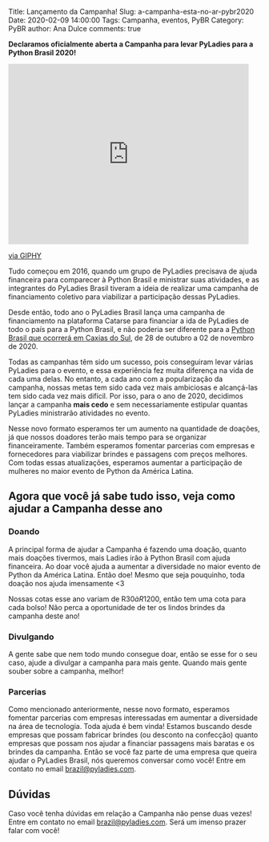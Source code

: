 Title: Lançamento da Campanha!
Slug: a-campanha-esta-no-ar-pybr2020
Date: 2020-02-09 14:00:00
Tags: Campanha, eventos, PyBR
Category: PyBR
author: Ana Dulce
comments: true

**Declaramos oficialmente aberta a Campanha para levar PyLadies para a Python Brasil 2020!**

<iframe src="https://giphy.com/embed/1jl0Xuj9wEptDaNTjT" width="480" height="360" frameBorder="0" class="giphy-embed" allowFullScreen></iframe><p><a href="https://giphy.com/gifs/closed-404-cxg404-1jl0Xuj9wEptDaNTjT">via GIPHY</a></p>

Tudo começou em 2016, quando um grupo de PyLadies precisava de ajuda financeira para comparecer à Python Brasil e ministrar suas atividades, e as integrantes do PyLadies Brasil tiveram a ideia de realizar uma campanha de financiamento coletivo para viabilizar a participação dessas PyLadies.

Desde então, todo ano o PyLadies Brasil lança uma campanha de financiamento na plataforma Catarse para financiar a ida de PyLadies de todo o país para a Python Brasil, e não poderia ser diferente para a [Python Brasil que ocorrerá em Caxias do Sul](http://2020.pythonbrasil.org.br/), de 28 de outubro a 02 de novembro de 2020.

Todas as campanhas têm sido um sucesso, pois conseguiram levar várias PyLadies para o evento, e essa experiência fez muita diferença na vida de cada uma delas. No entanto, a cada ano com a popularização da campanha, nossas metas tem sido cada vez mais ambiciosas e alcançá-las tem sido cada vez mais difícil. Por isso, para o ano de 2020, decidimos lançar a campanha **mais cedo** e sem necessariamente estipular quantas PyLadies ministrarão atividades no evento.

Nesse novo formato esperamos ter um aumento na quantidade de doações, já que nossos doadores terão mais tempo para se organizar financeiramente. Também esperamos fomentar parcerias com empresas e fornecedores para viabilizar brindes e passagens com preços melhores. Com todas essas atualizações, esperamos aumentar a participação de mulheres no maior evento de Python da América Latina.

## Agora que você já sabe tudo isso, veja como ajudar a Campanha desse ano

### Doando

A principal forma de ajudar a Campanha é fazendo uma doação, quanto mais doações tivermos, mais Ladies irão à Python Brasil com ajuda financeira. Ao doar você ajuda a aumentar a diversidade no maior evento de Python da América Latina. Então doe! Mesmo que seja pouquinho, toda doação nos ajuda imensamente <3

Nossas cotas esse ano variam de R$30 à R$1200, então tem uma cota para cada bolso! Não perca a oportunidade de ter os lindos brindes da campanha deste ano!

### Divulgando

A gente sabe que nem todo mundo consegue doar, então se esse for o seu caso, ajude a divulgar a campanha para mais gente. Quando mais gente souber sobre a campanha, melhor!

### Parcerias

Como mencionado anteriormente, nesse novo formato, esperamos fomentar parcerias com empresas interessadas em aumentar a diversidade na área de tecnologia. Toda ajuda é bem vinda! Estamos buscando desde empresas que possam fabricar brindes (ou desconto na confecção) quanto empresas que possam nos ajudar a financiar passagens mais baratas e os brindes da campanha. Então se você faz parte de uma empresa que queira ajudar o PyLadies Brasil, nós queremos conversar como você! Entre em contato no email [brazil@pyladies.com](mailto:brazil@pyladies.com). 

## Dúvidas

Caso você tenha dúvidas em relação a Campanha não pense duas vezes! Entre em contato no email [brazil@pyladies.com](mailto:brazil@pyladies.com). Será um imenso prazer falar com você!



